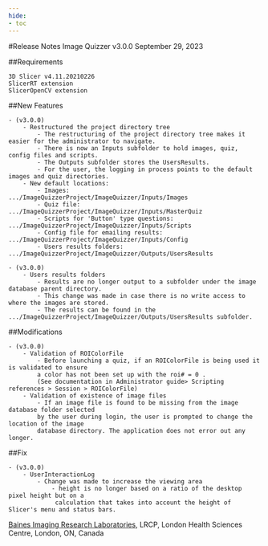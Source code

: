 ```yaml
---
hide:
- toc
---
```

<!-- let javascript handle toc on left sidebar -->

#Release Notes
	Image Quizzer v3.0.0
	September 29, 2023
	

##Requirements

	3D Slicer v4.11.20210226
	SlicerRT extension
	SlicerOpenCV extension
	
##New Features

	- (v3.0.0) 
		- Restructured the project directory tree
			- The restructuring of the project directory tree makes it easier for the administrator to navigate. 
			- There is now an Inputs subfolder to hold images, quiz, config files and scripts.
			- The Outputs subfolder stores the UsersResults.
			- For the user, the logging in process points to the default images and quiz directories.
		- New default locations:
			- Images:		 						.../ImageQuizzerProject/ImageQuizzer/Inputs/Images
			- Quiz file: 							.../ImageQuizzerProject/ImageQuizzer/Inputs/MasterQuiz
			- Scripts for 'Button' type questions:	.../ImageQuizzerProject/ImageQuizzer/Inputs/Scripts
			- Config file for emailing results:		.../ImageQuizzerProject/ImageQuizzer/Inputs/Config
			- Users results folders:				.../ImageQuizzerProject/ImageQuizzer/Outputs/UsersResults
			
	- (v3.0.0)
		- Users results folders
			- Results are no longer output to a subfolder under the image database parent directory.
			- This change was made in case there is no write access to where the images are stored.
			- The results can be found in the .../ImageQuizzerProject/ImageQuizzer/Outputs/UsersResults subfolder.
			
	
	
	
##Modifications

	- (v3.0.0)
		- Validation of ROIColorFile
			- Before launching a quiz, if an ROIColorFile is being used it is validated to ensure 
			a color has not been set up with the roi# = 0 . 
			(See documentation in Administrator guide> Scripting references > Session > ROIColorFile)
		- Validation of existence of image files 
			- If an image file is found to be missing from the image database folder selected 
			by the user during login, the user is prompted to change the location of the image
			database directory. The application does not error out any longer.

##Fix

	- (v3.0.0)
		- UserInteractionLog
			- Change was made to increase the viewing area 
				- height is no longer based on a ratio of the desktop pixel height but on a
				 calculation that takes into account the height of Slicer's menu and status bars.
		
		  
<a href="https://bainesimaging.com" target="_blank">Baines Imaging Research Laboratories</a>, LRCP, London Health Sciences Centre, London, ON, Canada
